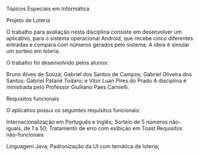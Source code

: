 Tópicos Especiais em Informática

Projeto de Loteria

O trabalho para avaliação nesta disciplina consiste em desenvolver um aplicativo, para o sistema operacional Android, que recebe cinco diferentes entradas e compara com números gerados pelo sistema. A ideia é simular um sorteio em loteria.

O trabalho foi desenvolvido pelos alunos:

Bruno Alves de Souza;
Gabriel dos Santos de Campos;
Gabriel Oliveira dos Santos;
Gabriel Patané Todaro; e
Vitor Luan Pires do Prado
A disciplina é ministrada pelo Professor Giulliano Paes Carnielli.

Requisitos funcionais

O aplicativo possui os seguintes requisitos funcionais:

Internacionalização em Português e Inglês;
Sorteio de 5 números não-iguais, de 1 a 50;
Tratamento de erro com exibição em Toast
Requisitos não-funcionais

Linguagem Java;
Padronização da UI com temática de loteria;